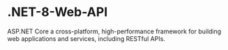 # .NET-8-Web-API
ASP.NET Core a cross-platform, high-performance framework for building web applications and services, including RESTful APIs.

